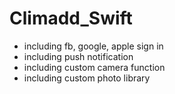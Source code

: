 # Climadd_Swift
- including fb, google, apple sign in
- including push notification
- including custom camera function
- including custom photo library
